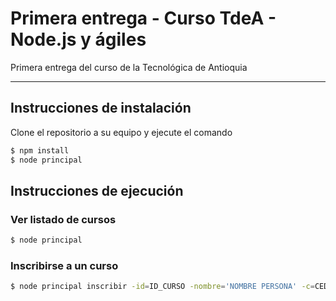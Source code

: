 # Primera entrega - Curso TdeA - Node.js y ágiles

Primera entrega del curso de la Tecnológica de Antioquia

------------------------------------

## Instrucciones de instalación

Clone el repositorio a su equipo y ejecute el comando

```sh
$ npm install
$ node principal
```

## Instrucciones de ejecución

### Ver listado de cursos

```sh
$ node principal
```

### Inscribirse a un curso

```sh
$ node principal inscribir -id=ID_CURSO -nombre='NOMBRE PERSONA' -c=CEDULA PERSONA
```